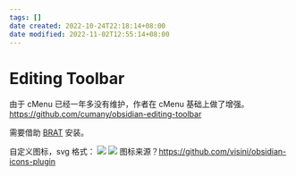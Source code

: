 ```yaml
---
tags: []
date created: 2022-10-24T22:18:14+08:00
date modified: 2022-11-02T12:55:14+08:00
---
```


# Editing Toolbar

由于 cMenu 已经一年多没有维护，作者在 cMenu 基础上做了增强。
<https://github.com/cumany/obsidian-editing-toolbar>

需要借助 [BRAT](BRAT.md) 安装。

自定义图标，svg 格式：
![](../_assets/Editing%20Toolbar.md_files/11dcfe30-a954-4558-bdbc-5a9f472bc0be.png)
![](../_assets/Editing%20Toolbar.md_files/2265449a-7f43-4002-ba2e-5e30b4bbe309.jpg)
图标来源？<https://github.com/visini/obsidian-icons-plugin>
